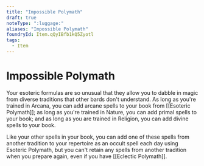 ```yaml
---
title: "Impossible Polymath"
draft: true
noteType: ":luggage:"
aliases: "Impossible Polymath"
foundryId: Item.qQyIBfb1kQ5Zyotl
tags:
  - Item
---
```


# Impossible Polymath

Your esoteric formulas are so unusual that they allow you to dabble in magic from diverse traditions that other bards don't understand. As long as you're trained in Arcana, you can add arcane spells to your book from [[Esoteric Polymath]]; as long as you're trained in Nature, you can add primal spells to your book; and as long as you are trained in Religion, you can add divine spells to your book.

Like your other spells in your book, you can add one of these spells from another tradition to your repertoire as an occult spell each day using Esoteric Polymath, but you can't retain any spells from another tradition when you prepare again, even if you have [[Eclectic Polymath]].
